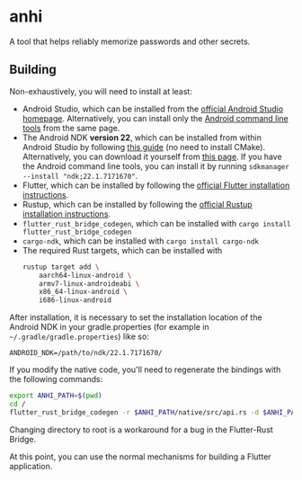 # anhi

A tool that helps reliably memorize passwords and other secrets.

## Building

Non-exhaustively, you will need to install at least:
- Android Studio, which can be installed from the [official Android Studio homepage](https://developer.android.com/studio). Alternatively, you can install only the [Android command line tools](https://developer.android.com/studio/#command-tools) from the same page.
- The Android NDK **version 22**, which can be installed from within Android Studio by following [this guide](https://developer.android.com/studio/projects/install-ndk) (no need to install CMake). Alternatively, you can download it yourself from [this page](https://github.com/android/ndk/wiki/Unsupported-Downloads). If you have the Android command line tools, you can install it by running `sdkmanager --install "ndk;22.1.7171670"`.
- Flutter, which can be installed by following the [official Flutter installation instructions](https://docs.flutter.dev/get-started/install).
- Rustup, which can be installed by following the [official Rustup installation instructions](https://rustup.rs/).
- `flutter_rust_bridge_codegen`, which can be installed with `cargo install flutter_rust_bridge_codegen`
- `cargo-ndk`, which can be installed with `cargo install cargo-ndk`
- The required Rust targets, which can be installed with
    ```sh
    rustup target add \
        aarch64-linux-android \
        armv7-linux-androideabi \
        x86_64-linux-android \
        i686-linux-android
    ```

After installation, it is necessary to set the installation location of the Android NDK in your gradle.properties (for example in `~/.gradle/gradle.properties`) like so:
```
ANDROID_NDK=/path/to/ndk/22.1.7171670/
```

If you modify the native code, you'll need to regenerate the bindings with the following commands:
```sh
export ANHI_PATH=$(pwd)
cd /
flutter_rust_bridge_codegen -r $ANHI_PATH/native/src/api.rs -d $ANHI_PATH/lib/bridge_generated.dart
```
Changing directory to root is a workaround for a bug in the Flutter-Rust Bridge.

At this point, you can use the normal mechanisms for building a Flutter application.